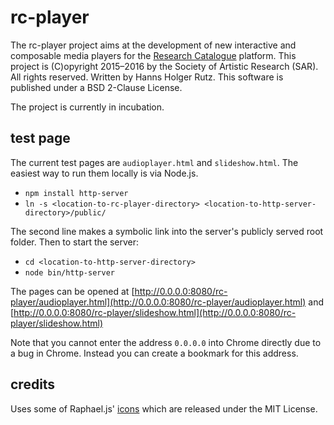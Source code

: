# rc-player

The rc-player project aims at the development of new interactive and composable media players for the 
[Research Catalogue](http://www.researchcatalogue.net/) platform.
This project is (C)opyright 2015&ndash;2016 by the Society  of Artistic Research (SAR). All rights reserved.
Written by Hanns Holger Rutz. This software is published under a BSD 2-Clause License.

The project is currently in incubation.

## test page

The current test pages are `audioplayer.html` and `slideshow.html`.
The easiest way to run them locally is via Node.js.

- `npm install http-server`
- `ln -s <location-to-rc-player-directory> <location-to-http-server-directory>/public/`

The second line makes a symbolic link into the server's publicly served root folder.
Then to start the server:

- `cd <location-to-http-server-directory>`
- `node bin/http-server`

The pages can be opened at 
[http://0.0.0.0:8080/rc-player/audioplayer.html](http://0.0.0.0:8080/rc-player/audioplayer.html)
and
[http://0.0.0.0:8080/rc-player/slideshow.html](http://0.0.0.0:8080/rc-player/slideshow.html)

Note that you cannot enter the address `0.0.0.0` into Chrome directly due to a bug in Chrome.
Instead you can create a bookmark for this address.

## credits

Uses some of Raphael.js' [icons](http://raphaeljs.com/icons) which are released under the MIT License.